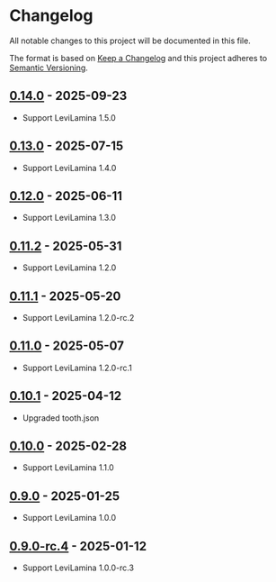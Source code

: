 # Changelog

All notable changes to this project will be documented in this file.

The format is based on [Keep a Changelog](https://keepachangelog.com/)
and this project adheres to [Semantic Versioning](https://semver.org/).

## [0.14.0] - 2025-09-23

- Support LeviLamina 1.5.0

## [0.13.0] - 2025-07-15

- Support LeviLamina 1.4.0

## [0.12.0] - 2025-06-11

- Support LeviLamina 1.3.0

## [0.11.2] - 2025-05-31

- Support LeviLamina 1.2.0

## [0.11.1] - 2025-05-20

- Support LeviLamina 1.2.0-rc.2

## [0.11.0] - 2025-05-07

- Support LeviLamina 1.2.0-rc.1

## [0.10.1] - 2025-04-12

- Upgraded tooth.json

## [0.10.0] - 2025-02-28

- Support LeviLamina 1.1.0

## [0.9.0] - 2025-01-25

- Support LeviLamina 1.0.0

## [0.9.0-rc.4] - 2025-01-12

- Support LeviLamina 1.0.0-rc.3

[0.14.0]: https://github.com/LiteLDev/LegacyMoney/compare/v0.13.0...v0.14.0
[0.13.0]: https://github.com/LiteLDev/LegacyMoney/compare/v0.12.0...v0.13.0
[0.12.0]: https://github.com/LiteLDev/LegacyMoney/compare/v0.11.2...v0.12.0
[0.11.2]: https://github.com/LiteLDev/LegacyMoney/compare/v0.11.1...v0.11.2
[0.11.1]: https://github.com/LiteLDev/LegacyMoney/compare/v0.11.0...v0.11.1
[0.11.0]: https://github.com/LiteLDev/LegacyMoney/compare/v0.10.1...v0.11.0
[0.10.1]: https://github.com/LiteLDev/LegacyMoney/compare/v0.10.0...v0.10.1
[0.10.0]: https://github.com/LiteLDev/LegacyMoney/compare/v0.9.0...v0.10.0
[0.9.0]: https://github.com/LiteLDev/LegacyMoney/compare/v0.9.0-rc.4...v0.9.0
[0.9.0-rc.4]: https://github.com/LiteLDev/LegacyMoney/releases/tag/v0.9.0-rc.4
